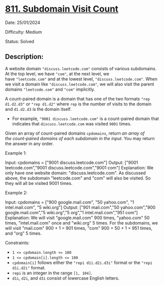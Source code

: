 # [811\. Subdomain Visit Count](https://leetcode.com/problems/subdomain-visit-count/)

Date: 25/01/2024

Difficulty: Medium

Status: Solved

## Description:

A website domain `"discuss.leetcode.com"` consists of various subdomains. At the top level, we have `"com"`, at the next level, we have `"leetcode.com"` and at the lowest level, `"discuss.leetcode.com"`. When we visit a domain like `"discuss.leetcode.com"`, we will also visit the parent domains `"leetcode.com"` and `"com"` implicitly.

A count-paired domain is a domain that has one of the two formats `"rep d1.d2.d3"` or `"rep d1.d2"` where `rep` is the number of visits to the domain and `d1.d2.d3` is the domain itself.

-   For example, `"9001 discuss.leetcode.com"` is a count-paired domain that indicates that `discuss.leetcode.com` was visited `9001` times.

Given an array of count-paired domains `cpdomains`, return *an array of the count-paired domains of each subdomain in the input*. You may return the answer in any order.

Example 1:

Input: cpdomains = ["9001 discuss.leetcode.com"]
Output: ["9001 leetcode.com","9001 discuss.leetcode.com","9001 com"]
Explanation: We only have one website domain: "discuss.leetcode.com".
As discussed above, the subdomain "leetcode.com" and "com" will also be visited. So they will all be visited 9001 times.

Example 2:

Input: cpdomains = ["900 google.mail.com", "50 yahoo.com", "1 intel.mail.com", "5 wiki.org"]
Output: ["901 mail.com","50 yahoo.com","900 google.mail.com","5 wiki.org","5 org","1 intel.mail.com","951 com"]
Explanation: We will visit "google.mail.com" 900 times, "yahoo.com" 50 times, "intel.mail.com" once and "wiki.org" 5 times.
For the subdomains, we will visit "mail.com" 900 + 1 = 901 times, "com" 900 + 50 + 1 = 951 times, and "org" 5 times.

Constraints:

-   `1 <= cpdomain.length <= 100`
-   `1 <= cpdomain[i].length <= 100`
-   `cpdomain[i]` follows either the `"repi d1i.d2i.d3i"` format or the `"repi d1i.d2i"` format.
-   `repi` is an integer in the range `[1, 104]`.
-   `d1i`, `d2i`, and `d3i` consist of lowercase English letters.